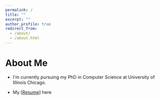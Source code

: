 ```yaml
---
permalink: /
title: ""
excerpt: ""
author_profile: true
redirect_from: 
  - /about/
  - /about.html
---
```



# About Me

* I'm currently pursuing my PhD in Computer Science at University of Illinois Chicago. 


* My [[Resume](https://rajoy99.github.io/files/Resume_Rafat.pdf)] here 





